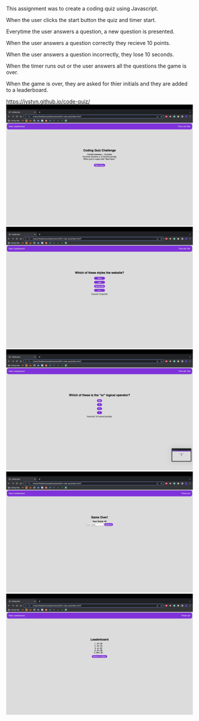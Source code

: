 This assignment was to create a coding quiz using Javascript. 

When the user clicks the start button the quiz and timer start.

Everytime the user answers a question, a new question is presented.

When the user answers a question correctly they recieve 10 points.

When the user answers a question incorrectly, they lose 10 seconds.

When the timer runs out or the user answers all the questions the game is over.

When the game is over, they are asked for thier initials and they are added to a leaderboard.


https://jystyn.github.io/code-quiz/
![code-quiz screenshot 1](./assets/code-quiz-screenshot-1.png)
![code-quiz screenshot 2](./assets/code-quiz-screenshot-2.png)
![code-quiz screenshot 3](./assets/code-quiz-screenshot-3.png)
![code-quiz screenshot 4](./assets/code-quiz-screenshot-4.png)
![code-quiz screenshot 5](./assets/code-quiz-screenshot-5.png)